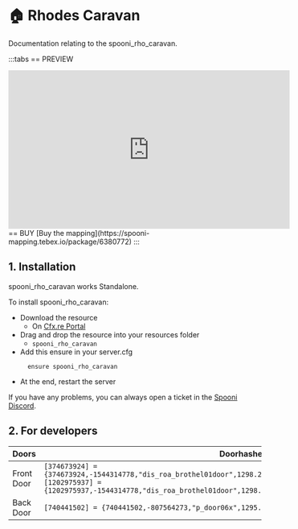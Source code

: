 # 🏠 Rhodes Caravan
Documentation relating to the spooni_rho_caravan.

:::tabs
== PREVIEW
<iframe width="560" height="315" src="https://www.youtube.com/embed/y5oNVJU6xHY?si=2YHsJpnmza5r47yX" frameborder="0" allow="accelerometer; autoplay; clipboard-write; encrypted-media; gyroscope; picture-in-picture; web-share" referrerpolicy="strict-origin-when-cross-origin" allowfullscreen></iframe>
== BUY
[Buy the mapping](https://spooni-mapping.tebex.io/package/6380772)
:::

## 1. Installation
spooni_rho_caravan works Standalone.  

To install spooni_rho_caravan:
- Download the resource
  - On [Cfx.re Portal](https://portal.cfx.re/)
- Drag and drop the resource into your resources folder
  - `spooni_rho_caravan`
- Add this ensure in your server.cfg
  ```
    ensure spooni_rho_caravan
  ```
- At the end, restart the server

If you have any problems, you can always open a ticket in the [Spooni Discord](https://discord.gg/spooni).

## 2. For developers
| Doors                     | Doorhashes
|---------------------------|----------------------------------------------------------------------------------|
| Front Door                | `[374673924] = {374673924,-1544314778,"dis_roa_brothel01door",1298.2303466797,-1136.1744384766,81.314559936523}` <br> `[1202975937] = {1202975937,-1544314778,"dis_roa_brothel01door",1298.8094482422,-1135.3348388672,81.314559936523}`
| Back Door                 | `[740441502] = {740441502,-807564273,"p_door06x",1295.2459716797,-1130.3863525391,80.932998657227}`
